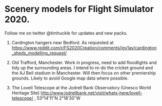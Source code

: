 # Scenery models for Flight Simulator 2020.

Follow me on twitter @timhuckle for updates and new packs.

1. Cardington hangers near Bedford.  As requested at https://www.reddit.com/r/FS2020Creation/comments/igy1av/cardington_sheds_modelling_request/

2. Old Trafford, Manchester.  Work in progress, need to add floodlights and tidy up the surrounding areas.  I intend to re-do the cricket ground and the AJ Bell stadium in Manchester.  Will then focus on other premiership grounds.  Likely to avoid Google map data where possible.

3. The Lovell Telescope at the Jodrell Bank Observatory (Unesco World Heritage Site) http://www.jodrellbank.net/visit/whats-here/lovell-telescope/ ,  53°14′11″N 2°18′30″W﻿




